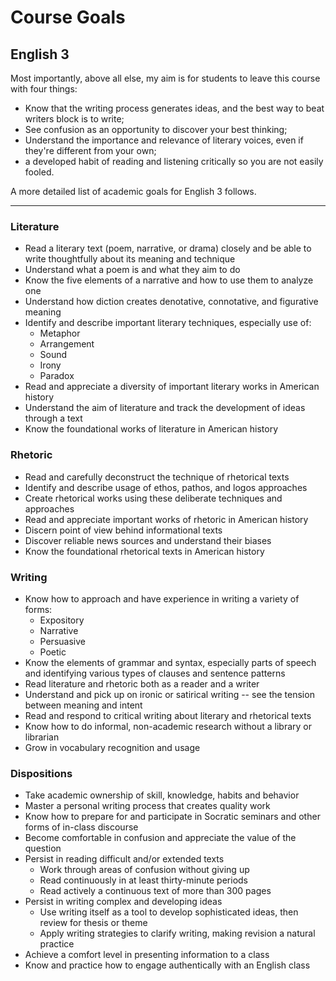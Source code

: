 # Course Goals
## English 3

Most importantly, above all else, my aim is for students to leave this course with four things:

* Know that the writing process generates ideas, and the best way to beat writers block is to write;
* See confusion as an opportunity to discover your best thinking;
* Understand the importance and relevance of literary voices, even if they're different from your own;
* a developed habit of reading and listening critically so you are not easily fooled.

A more detailed list of academic goals for English 3 follows.

---

### Literature

* Read a literary text (poem, narrative, or drama) closely and be able to write thoughtfully about its meaning and technique
* Understand what a poem is and what they aim to do
* Know the five elements of a narrative and how to use them to analyze one
* Understand how diction creates denotative, connotative, and figurative meaning
* Identify and describe important literary techniques, especially use of:
  * Metaphor
  * Arrangement
  * Sound
  * Irony
  * Paradox
* Read and appreciate a diversity of important literary works in American history
* Understand the aim of literature and track the development of ideas through a text
* Know the foundational works of literature in American history

### Rhetoric

* Read and carefully deconstruct the technique of rhetorical texts
* Identify and describe usage of ethos, pathos, and logos approaches
* Create rhetorical works using these deliberate techniques and approaches
* Read and appreciate important works of rhetoric in American history
* Discern point of view behind informational texts
* Discover reliable news sources and understand their biases
* Know the foundational rhetorical texts in American history

### Writing

* Know how to approach and have experience in writing a variety of forms:
  * Expository
  * Narrative
  * Persuasive
  * Poetic
* Know the elements of grammar and syntax, especially parts of speech and identifying various types of clauses and sentence patterns
* Read literature and rhetoric both as a reader and a writer
* Understand and pick up on ironic or satirical writing -- see the tension between meaning and intent
* Read and respond to critical writing about literary and rhetorical texts
* Know how to do informal, non-academic research without a library or librarian
* Grow in vocabulary recognition and usage

### Dispositions

* Take academic ownership of skill, knowledge, habits and behavior
* Master a personal writing process that creates quality work
* Know how to prepare for and participate in Socratic seminars and other forms of in-class discourse
* Become comfortable in confusion and appreciate the value of the question
* Persist in reading difficult and/or extended texts
  * Work through areas of confusion without giving up
  * Read continuously in at least thirty-minute periods
  * Read actively a continuous text of more than 300 pages
* Persist in writing complex and developing ideas
  * Use writing itself as a tool to develop sophisticated ideas, then review for thesis or theme
  * Apply writing strategies to clarify writing, making revision a natural practice
* Achieve a comfort level in presenting information to a class
* Know and practice how to engage authentically with an English class
